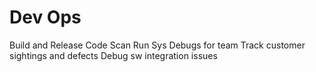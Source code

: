 # Dev Ops 

Build and Release 
Code Scan 
Run Sys Debugs for team 
Track customer sightings and defects 
Debug sw integration issues 


